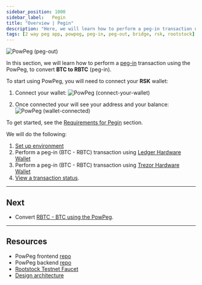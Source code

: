 ```yaml
---
sidebar_position: 1000
sidebar_label:   Pegin
title: "Overview | Pegin"
description: "Here, we will learn how to perform a peg-in transaction using the PowPeg."
tags: [2 way peg app, powpeg, peg-in, peg-out, bridge, rsk, rootstock]
---
```


![PowPeg (peg-out)](/img/resources/powpeg/pegin.gif)

In this section, we will learn how to perform a [peg-in](/resources/guides/powpeg/glossary/) transaction using the PowPeg, to convert **BTC to RBTC** (peg-in). 

To start using PowPeg, you will need to connect your **RSK** wallet:

1. Connect your wallet:
![PowPeg (connect-your-wallet)](/img/resources/powpeg/connectyourwallet.png)

2. Once connected your will see your address and your balance:
![PowPeg (wallet-connected)](/img/resources/powpeg/walletconnected.png)

To get started, see the [Requirements for Pegin](/resources/guides/powpeg/prerequisites/) section.

We will do the following:

1. [Set up environment](/resources/guides/powpeg/prerequisites/)
2. Perform a peg-in (BTC - RBTC) transaction using [Ledger Hardware Wallet](/resources/guides/powpeg/pegin/ledger/)
3. Perform a peg-in (BTC - RBTC) transaction using [Trezor Hardware Wallet](/resources/guides/powpeg/pegin/ledger/)
4. [View a transaction status](/resources/guides/powpeg/pegin/status/).

----

## Next
* Convert [RBTC - BTC using the PowPeg](/resources/guides/powpeg/pegout/).

----

## Resources
* PowPeg frontend [repo](https://github.com/rsksmart/2wp-app)
* PowPeg backend [repo](https://github.com/rsksmart/2wp-api)
* [Rootstock Testnet Faucet](https://faucet.rootstock.io/)
* [Design architecture](/resources/guides/powpeg/advanced-operations/design-architecture/)